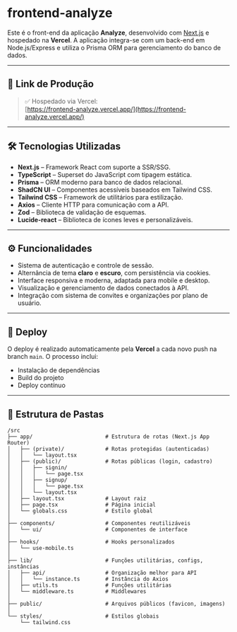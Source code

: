 # frontend-analyze

Este é o front-end da aplicação **Analyze**, desenvolvido com [Next.js](https://nextjs.org/) e hospedado na **Vercel**. A aplicação integra-se com um back-end em Node.js/Express e utiliza o Prisma ORM para gerenciamento do banco de dados.

---

## 🔗 Link de Produção

> ✅ Hospedado via Vercel:  
[https://frontend-analyze.vercel.app/](https://frontend-analyze.vercel.app/)

---

## 🛠️ Tecnologias Utilizadas

- **Next.js** – Framework React com suporte a SSR/SSG.
- **TypeScript** – Superset do JavaScript com tipagem estática.
- **Prisma** – ORM moderno para banco de dados relacional.
- **ShadCN UI** – Componentes acessíveis baseados em Tailwind CSS.
- **Tailwind CSS** – Framework de utilitários para estilização.
- **Axios** – Cliente HTTP para comunicação com a API.
- **Zod** – Biblioteca de validação de esquemas.
- **Lucide-react** – Biblioteca de ícones leves e personalizáveis.

---

## ⚙️ Funcionalidades

- Sistema de autenticação e controle de sessão.
- Alternância de tema **claro** e **escuro**, com persistência via cookies.
- Interface responsiva e moderna, adaptada para mobile e desktop.
- Visualização e gerenciamento de dados conectados à API.
- Integração com sistema de convites e organizações por plano de usuário.

---

## 🚀 Deploy

O deploy é realizado automaticamente pela **Vercel** a cada novo push na branch `main`. O processo inclui:

- Instalação de dependências
- Build do projeto
- Deploy contínuo

---

## 📁 Estrutura de Pastas

```
/src
├── app/                       # Estrutura de rotas (Next.js App Router)
│   ├── (private)/             # Rotas protegidas (autenticadas)
│   │   └── layout.tsx
│   ├── (public)/              # Rotas públicas (login, cadastro)
│   │   ├── signin/
│   │   │   └── page.tsx
│   │   ├── signup/
│   │   │   └── page.tsx
│   │   └── layout.tsx
│   ├── layout.tsx             # Layout raiz
│   ├── page.tsx               # Página inicial
│   └── globals.css            # Estilo global
│
├── components/                # Componentes reutilizáveis
│   └── ui/                    # Componentes de interface
│
├── hooks/                     # Hooks personalizados
│   └── use-mobile.ts
│
├── lib/                       # Funções utilitárias, configs, instâncias
│   ├── api/                   # Organização melhor para API
│   │   └── instance.ts        # Instância do Axios
│   ├── utils.ts               # Funções utilitárias
│   └── middleware.ts          # Middlewares
│
├── public/                    # Arquivos públicos (favicon, imagens)
│
└── styles/                    # Estilos globais
    └── tailwind.css
```

